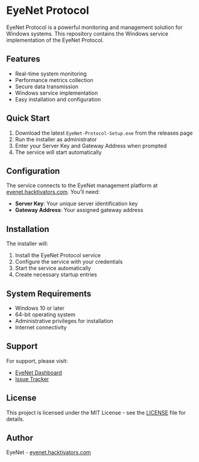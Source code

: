 # EyeNet Protocol

EyeNet Protocol is a powerful monitoring and management solution for Windows systems. This repository contains the Windows service implementation of the EyeNet Protocol.

## Features

- Real-time system monitoring
- Performance metrics collection
- Secure data transmission
- Windows service implementation
- Easy installation and configuration

## Quick Start

1. Download the latest `EyeNet-Protocol-Setup.exe` from the releases page
2. Run the installer as administrator
3. Enter your Server Key and Gateway Address when prompted
4. The service will start automatically

## Configuration

The service connects to the EyeNet management platform at [eyenet.hacktivators.com](https://eyenet.hacktivators.com). You'll need:

- **Server Key**: Your unique server identification key
- **Gateway Address**: Your assigned gateway address

## Installation

The installer will:
1. Install the EyeNet Protocol service
2. Configure the service with your credentials
3. Start the service automatically
4. Create necessary startup entries

## System Requirements

- Windows 10 or later
- 64-bit operating system
- Administrative privileges for installation
- Internet connectivity

## Support

For support, please visit:
- [EyeNet Dashboard](https://eyenet.hacktivators.com)
- [Issue Tracker](https://github.com/TadashiJei/EyeNet-Service-Windows/issues)

## License

This project is licensed under the MIT License - see the [LICENSE](LICENSE) file for details.

## Author

EyeNet - [eyenet.hacktivators.com](https://eyenet.hacktivators.com)
